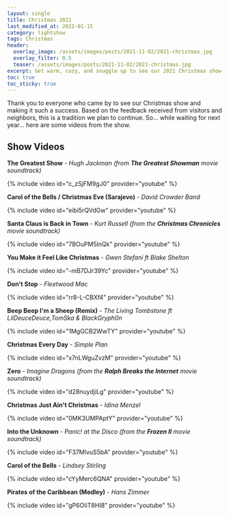 ```yaml
---
layout: single
title: Christmas 2021
last_modified_at: 2022-01-15
category: lightshow
tags: Christmas
header:
  overlay_image: /assets/images/posts/2021-11-02/2021-christmas.jpg
  overlay_filter: 0.5
  teaser: /assets/images/posts/2021-11-02/2021-christmas.jpg
excerpt: Get warm, cozy, and snuggle up to see our 2021 Christmas show!
toc: true
toc_sticky: true
---
```


Thank you to everyone who came by to see our Christmas show and making it such a success. Based on the feedback received from visitors and neighbors, this is a tradition we plan to continue. So... while waiting for next year... here are some videos from the show.

## Show Videos

**The Greatest Show** - *Hugh Jackman (from **The Greatest Showman** movie soundtrack)*

{% include video id="c_zSjFM9gJ0" provider="youtube" %}

**Carol of the Bells / Christmas Eve (Sarajevo)** - *David Crowder Band*

{% include video id="eibi5rQVdGw" provider="youtube" %}

**Santa Claus is Back in Town** - *Kurt Russell (from the **Christmas Chronicles** movie soundtrack)*

{% include video id="7BOuPM5lnQk" provider="youtube" %}

**You Make it Feel Like Christmas** - *Gwen Stefani ft Blake Shelton*

{% include video id="-mB7DJr39Yc" provider="youtube" %}

**Don't Stop** - *Fleetwood Mac*

{% include video id="rr8-L-CBXf4" provider="youtube" %}

**Beep Beep I'm a Sheep (Remix)** - *The Living Tombstone ft LilDeuceDeuce,TomSka & BlackGryph0n*

{% include video id="1MgGCB2WwTY" provider="youtube" %}

**Christmas Every Day** - *Simple Plan*

{% include video id="x7nLWguZvzM" provider="youtube" %}

**Zero** - *Imagine Dragons (from the **Ralph Breaks the Internet** movie soundtrack)*

{% include video id="d28nuydjiLg" provider="youtube" %}

**Christmas Just Ain't Christmas** - *Idina Menzel*

{% include video id="0MK3UMPAptY" provider="youtube" %}

**Into the Unknown** - *Panic! at the Disco (from the **Frozen II** movie soundtrack)* 

{% include video id="F37MlvuS5bA" provider="youtube" %}

**Carol of the Bells** - *Lindsey Stirling*

{% include video id="cYyMerc6QNA" provider="youtube" %}

**Pirates of the Caribbean (Medley)** - *Hans Zimmer*

{% include video id="gP6OIiT8HI8" provider="youtube" %}

